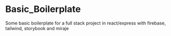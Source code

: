 # Basic_Boilerplate

Some basic boilerplate for a full stack project in react/express with firebase, tailwind, storybook and miraje
